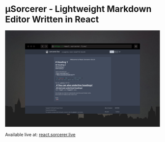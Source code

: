 # μSorcerer - Lightweight Markdown Editor Written in React

![](./screenshot.png)

Available live at: [react.sorcerer.live](https://react.sorcerer.live/)